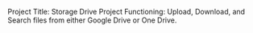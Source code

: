 Project Title: Storage Drive
Project Functioning: Upload, Download, and Search files from either Google Drive or One Drive. 